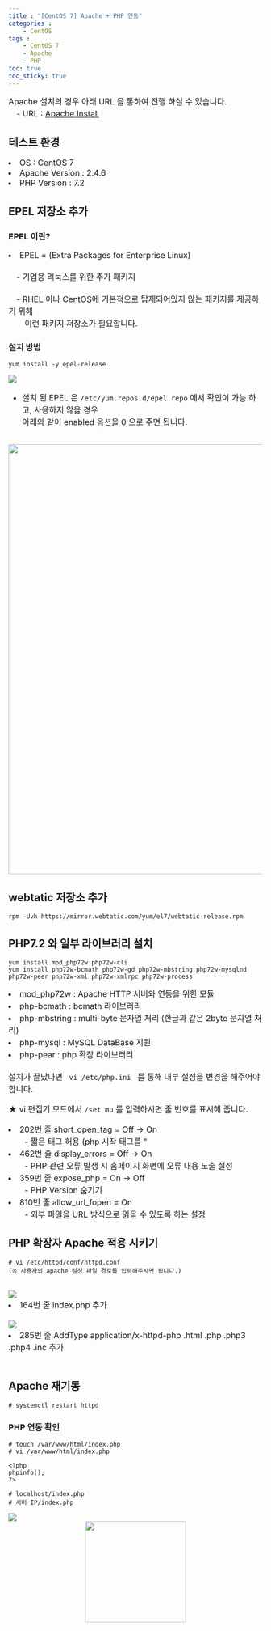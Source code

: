 ```yaml
---
title : "[CentOS 7] Apache + PHP 연동"
categories : 
    - CentOS
tags :
    - CentOS 7
    - Apache
    - PHP
toc: true
toc_sticky: true
---
```


<div style="font-size:16px;">
Apache 설치의 경우 아래 URL 을 통하여 진행 하실 수 있습니다.<br>
　- URL : <a href="https://hyundo0630.github.io/centos/CentOS-7-Apache-Install/"> Apache Install </a>
</div>

## 테스트 환경
<div style="font-size:16px">
<li>OS : CentOS 7</li>
<li>Apache Version : 2.4.6</li>
<li>PHP Version : 7.2</li>
</div>

## EPEL 저장소 추가

### EPEL 이란?
<div style="font-size:16px">
<li> EPEL = (Extra Packages for Enterprise Linux)</li><br>
　- 기업용 리눅스를 위한 추가 패키지<br><br>
　- RHEL 이나 CentOS에 기본적으로 탑재되어있지 않는 패키지를 제공하기 위해<br>
　　이런 패키지 저장소가 필요합니다.
</div>

### 설치 방법
```
yum install -y epel-release
```
<img src="https://raw.githubusercontent.com/hyundo0630/hyundo0630.github.io/a3327a8b7c242e97809f950516d172b55788b595/images/epel-release.png">
<br>
<div style="font-size:16px">

- 설치 된 EPEL 은 <code>/etc/yum.repos.d/epel.repo</code> 에서 확인이 가능 하고, 사용하지 않을 경우<br>
아래와 같이 enabled 옵션을 0 으로 주면 됩니다.
</div>
<br>
<img src="https://github.com/hyundo0630/hyundo0630.github.io/blob/main/images/epel.repo.png?raw=true" width="850" heigth="850">

## webtatic 저장소 추가
```
rpm -Uvh https://mirror.webtatic.com/yum/el7/webtatic-release.rpm
```

## PHP7.2 와 일부 라이브러리 설치
```
yum install mod_php72w php72w-cli
yum install php72w-bcmath php72w-gd php72w-mbstring php72w-mysqlnd php72w-peer php72w-xml php72w-xmlrpc php72w-process
```

<div style="font-size:16px">
<li> mod_php72w : Apache HTTP 서버와 연동을 위한 모듈 </li>
<li> php-bcmath : bcmath 라이브러리 </li>
<li> php-mbstring : multi-byte 문자열 처리 (한글과 같은 2byte 문자열 처리) </li>
<li> php-mysql : MySQL DataBase 지원 </li>
<li> php-pear : php 확장 라이브러리 </li>
<br>
설치가 끝났다면 <code> vi /etc/php.ini </code> 를 통해 내부 설정을 변경을 해주어야 합니다.

★ vi 편집기 모드에서 <code>/set mu</code> 를 입력하시면 줄 번호를 표시해 줍니다.

<li> 202번 줄 short_open_tag = Off -> On </li>
　　- 짧은 태그 허용 (php 시작 태그를 "<?php 가 아닌 <?" 로도 사용 허용)<br>

<li> 462번 줄 display_errors = Off -> On </li>
　　- PHP 관련 오류 발생 시 홈페이지 화면에 오류 내용 노출 설정<br>

<li> 359번 줄 expose_php = On -> Off </li>
　　- PHP Version 숨기기<br>

<li> 810번 줄 allow_url_fopen = On </li>
　　- 외부 파일을 URL 방식으로 읽을 수 있도록 하는 설정<br>

</div>


## PHP 확장자 Apache 적용 시키기

```
# vi /etc/httpd/conf/httpd.conf
(※ 사용자의 apache 설정 파일 경로를 입력해주시면 됩니다.)
```
<br>
<img src="https://github.com/hyundo0630/hyundo0630.github.io/blob/main/images/apache%20index.php.png?raw=true">
<div style="font-size:16px;">
<li> 164번 줄 index.php 추가 </li><br>
</div>
<img src="https://github.com/hyundo0630/hyundo0630.github.io/blob/main/images/apache%20application-httpd.png?raw=true">
<div style="font-size:16px;">
<li> 285번 줄 AddType application/x-httpd-php .html .php .php3 .php4 .inc 추가 </li><br>
</div>

## Apache 재기동

```
# systemctl restart httpd
```

### PHP 연동 확인

```
# touch /var/www/html/index.php
# vi /var/www/html/index.php
```

```
<?php
phpinfo();
?>
```

```
# localhost/index.php
# 서버 IP/index.php
```

<img src="https://raw.githubusercontent.com/hyundo0630/hyundo0630.github.io/0f7bff2dcbe804ceb828ad78986673ace9dc4688/images/apache-index.php.png">

<div style="text-align:center;">
<img src="https://github.com/hyundo0630/hyundo0630.github.io/blob/main/images/%EA%B0%90%EC%82%AC%ED%95%A9%EB%8B%88%EB%8B%A4.gif?raw=true" width="200" height="200">
</div>